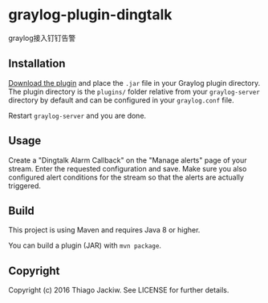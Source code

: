 # graylog-plugin-dingtalk
graylog接入钉钉告警

## Installation

[Download the plugin](https://github.com/taniqng/graylog-plugin-dingtalk/releases)
and place the `.jar` file in your Graylog plugin directory. The plugin directory
is the `plugins/` folder relative from your `graylog-server` directory by default
and can be configured in your `graylog.conf` file.

Restart `graylog-server` and you are done.

## Usage

Create a "Dingtalk Alarm Callback" on the "Manage alerts" page of your stream. 
Enter the requested configuration and save. 
Make sure you also configured alert conditions for the stream so that the alerts are actually triggered.

## Build

This project is using Maven and requires Java 8 or higher.

You can build a plugin (JAR) with `mvn package`.

## Copyright

Copyright (c) 2016 Thiago Jackiw. See LICENSE for further details.
